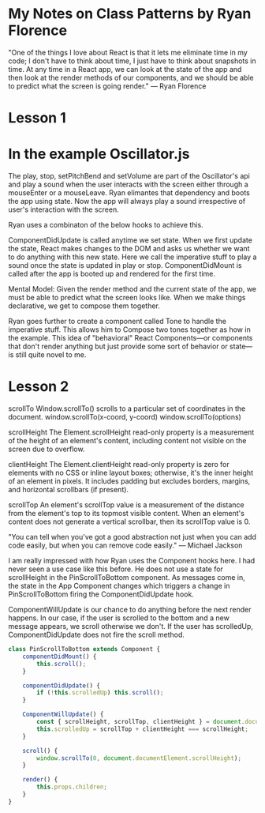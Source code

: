 # My Notes on Class Patterns by Ryan Florence

"One of the things I love about React is that it lets me eliminate time in my code; I don't have to think about time, I just have to think about snapshots in time. At any time in a React app, we can look at the state of the app and then look at the render methods of our components, and we should be able to predict what the screen is going render." — Ryan Florence

# Lesson 1

# In the example Oscillator.js

The play, stop, setPitchBend and setVolume are part of the Oscillator's api and play a sound when the user interacts with the screen either through a mouseEnter or a mouseLeave. Ryan elimantes that dependency and boots the app using state. Now the app will always play a sound irrespective of user's interaction with the screen.

Ryan uses a combinaton of the below hooks to achieve this.

ComponentDidUpdate is called anytime we set state. When we first update the state, React makes changes to the DOM and asks us whether we want to do anything with this new state. Here we call the imperative stuff to play a sound once the state is updated in play or stop.
ComponentDidMount is called after the app is booted up and rendered for the first time.

Mental Model: Given the render method and the current state of the app, we must be able to predict what the screen looks like.
When we make things declarative, we get to compose them together.

Ryan goes further to create a component called Tone to handle the imperative stuff. This allows him to Compose two tones together as how in the example. This idea of "behavioral" React Components—or components that don't render anything but just provide some sort of behavior or state—is still quite novel to me.

# Lesson 2

scrollTo
Window.scrollTo() scrolls to a particular set of coordinates in the document.
window.scrollTo(x-coord, y-coord)
window.scrollTo(options)

scrollHeight
The Element.scrollHeight read-only property is a measurement of the height of an element's content, including content not visible on the screen due to overflow.

clientHeight
The Element.clientHeight read-only property is zero for elements with no CSS or inline layout boxes; otherwise, it's the inner height of an element in pixels. It includes padding but excludes borders, margins, and horizontal scrollbars (if present).

scrollTop
An element's scrollTop value is a measurement of the distance from the element's top to its topmost visible content. When an element's content does not generate a vertical scrollbar, then its scrollTop value is 0.

"You can tell when you've got a good abstraction not just when you can add code easily, but when you can remove code easily." — Michael Jackson

I am really impressed with how Ryan uses the Component hooks here. I had never seen a use case like this before. He does not use a state for scrollHeight in the PinScrollToBottom component. As messages come in, the state in the App Component changes which triggers a change in PinScrollToBottom firing the ComponentDidUpdate hook.

ComponentWillUpdate is our chance to do anything before the next render happens. In our case, if the user is scrolled to the bottom and a new message appears, we scroll otherwise we don't. If the user has scrolledUp, ComponentDidUpdate does not fire the scroll method.

```javascript
class PinScrollToBottom extends Component {
	componentDidMount() {
		this.scroll();
	}

	componentDidUpdate() {
		if (!this.scrolledUp) this.scroll();
	}

	ComponentWillUpdate() {
		const { scrollHeight, scrollTop, clientHeight } = document.documentElement;
		this.scrolledUp = scrollTop + clientHeight === scrollHeight;
	}

	scroll() {
		window.scrollTo(0, document.documentElement.scrollHeight);
	}

	render() {
		this.props.children;
	}
}
```
